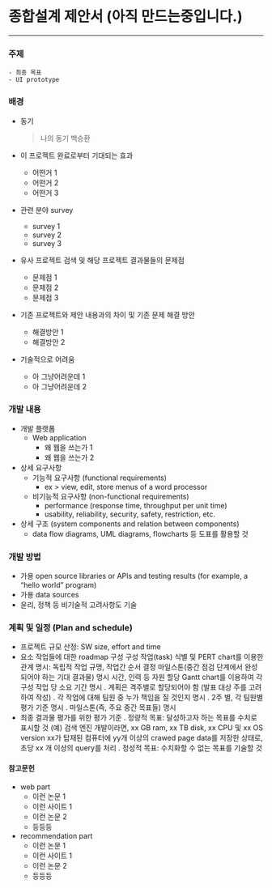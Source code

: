 # 종합설계 제안서 (아직 만드는중입니다.)

---

### 주제
    - 최종 목표
    - UI prototype

### 배경
- 동기
    > 나의 동기 백승환

- 이 프로젝트 완료로부터 기대되는 효과  
    * 어떤거 1
    * 어떤거 2
    * 어떤거 3
- 관련 분야 survey
    * survey 1
    * survey 2
    * survey 3
- 유사 프로젝트 검색 및 해당 프로젝트 결과물들의 문제점
    * 문제점 1
    * 문제점 2
    * 문제점 3
- 기존 프로젝트와 제안 내용과의 차이 및 기존 문제 해결 방안
    * 해결방안 1
    * 해결방안 2
- 기술적으로 어려움
    * 아 그냥어려운데 1
    * 아 그냥어려운데 2

### 개발 내용
- 개발 플랫폼
    * Web application
        * 왜 웹을 쓰는가 1
        * 왜 웹을 쓰는가 2
- 상세 요구사항
   * 기능적 요구사항 (functional requirements)
     * ex > view, edit, store menus of a word processor
   * 비기능적 요구사항 (non-functional requirements)
     * performance (response time, throughput per unit time)
     * usability, reliability, security, safety, restriction, etc.
- 상세 구조 (system components and relation between components)
   * data flow diagrams, UML diagrams, flowcharts 등 도표를 활용할 것

### 개발 방법
- 가용 open source libraries or APIs and testing results (for example, a “hello world” program)
- 가용 data sources
- 윤리, 정책 등 비기술적 고려사항도 기술



### 계획 및 일정 (Plan and schedule)
- 프로젝트 규모 산정: SW size, effort and time
- 요소 작업들에 대한 roadmap 구성
  구성 작업(task) 식별 및 PERT chart를 이용한 관계 명시: 독립적 작업 규명, 작업간 순서 결정
  마일스톤(중간 점검 단계에서 완성되어야 하는 기대 결과물) 명시
  시간, 인력 등 자원 할당
  Gantt chart를 이용하여 각 구성 작업 당 소요 기간 명시
   . 계획은 격주별로 할당되어야 함 (발표 대상 주를 고려하여 작성)
   . 각 작업에 대해 팀원 중 누가 책임을 질 것인지 명시
   . 2주 별, 각 팀원별 평가 기준 명시
   . 마일스톤(즉, 주요 중간 목표들) 명시
- 최종 결과물 평가를 위한 평가 기준
  . 정량적 목표: 달성하고자 하는 목표를 수치로 표시할 것
    (예) 검색 엔진 개발이라면, xx GB ram, xx TB disk, xx CPU 및 xx OS version xx가 탑재된 컴퓨터에 yy개 이상의 crawed page data를 저장한 상태로, 초당 xx 개 이상의 query를 처리
  . 정성적 목표: 수치화할 수 없는 목표를 기술할 것

#### 참고문헌
* web part
    * 이런 논문 1
    * 이런 사이트 1
    * 이런 논문 2
    * 등등등
* recommendation part
    * 이런 논문 1
    * 이런 사이트 1
    * 이런 논문 2
    * 등등등
